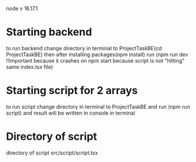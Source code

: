node v 16.17.1

# Starting backend

to run backend change directory in terminal to ProjectTaskBE(cd ProjectTaskBE) then after installing packages(npm install) run (npm run dev !!important because it crashes on npm start because script is not "hitting" same index.tsx file)

# Starting script for 2 arrays

to run script change directory in terminal to ProjectTaskBE and run (npm run script) and result will be written in console in terminal

# Directory of script

directory of script src/script/script.tsx

